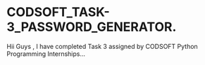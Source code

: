 # CODSOFT_TASK-3_PASSWORD_GENERATOR.
Hii Guys , I have completed Task 3 assigned by CODSOFT Python Programming Internships...
